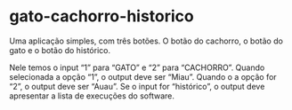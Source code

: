# gato-cachorro-historico
Uma aplicação simples, com três botões. O botão do cachorro, o botão do gato e o botão do histórico. 

Nele temos o input “1” para “GATO” e “2” para “CACHORRO”. 
Quando selecionada a opção “1”, o output deve ser “Miau”. Quando o a opção for “2”, o output deve ser “Auau”. 
Se o input for “histórico”, o output deve apresentar a lista de execuções do software.
